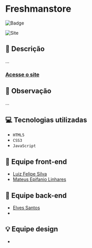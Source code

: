 # Freshmanstore

![Badge](https://img.shields.io/static/v1?label=STATUS&message=EM%20ANDAMENTO&color=blue&style=for-the-badge)             

<img src="https://luizfelipe9627.github.io/freshmanstore/images/site.png" alt="Site">

## 📄 Descrição
...

### <a href="https://luizfelipe9627.github.io/freshmanstore">Acesse o site</a>

## 📑 Observação
...



## 💻 Tecnologias utilizadas

- ``HTML5``
- ``CSS3``
- ``JavaScript``

## 🌌 Equipe front-end

- <a href="https://luizfelipe9627.github.io/fres" title='Ir até o perfil.'>Luiz Felipe Silva</a>
- <a href="https://github.com/Mateus223-ti" title='Ir até o perfil.'>Mateus Epifanio Linhares</a>

## 🔧 Equipe back-end

- <a href="https://github.com/elves-dev" title='Ir até o perfil.'>Elves Santos</a>
- 

## 💡 Equipe design

-
